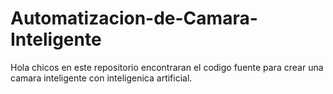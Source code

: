 # Automatizacion-de-Camara-Inteligente
Hola chicos en este repositorio encontraran el codigo fuente para crear una camara inteligente con inteligenica artificial.
